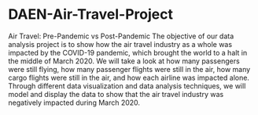 # DAEN-Air-Travel-Project
Air Travel: Pre-Pandemic vs Post-Pandemic 
The objective of our data analysis project is to show how the air travel industry as a whole was impacted by the COVID-19 pandemic, which brought the world to a halt in the middle of March 2020. 
We will take a look at how many passengers were still flying, how many passenger flights were still in the air, how many cargo flights were still in the air, and how each airline was impacted alone. 
Through different data visualization and data analysis techniques, we will model and display the data to show that the air travel industry was negatively impacted during March 2020. 
